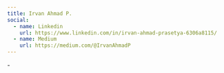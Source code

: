```yaml
---
title: Irvan Ahmad P.
social:
  - name: Linkedin
    url: https://www.linkedin.com/in/irvan-ahmad-prasetya-6306a8115/
  - name: Medium
    url: https://medium.com/@IrvanAhmadP
---
```

\-